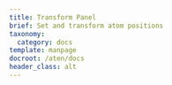 ```yaml
---
title: Transform Panel
brief: Set and transform atom positions
taxonomy:
  category: docs
template: manpage
docroot: /aten/docs
header_class: alt
---
```


